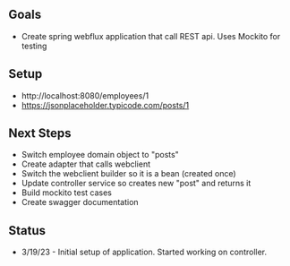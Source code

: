 
## Goals
* Create spring webflux application that call REST api.  Uses Mockito for testing

## Setup
* http://localhost:8080/employees/1
* https://jsonplaceholder.typicode.com/posts/1

## Next Steps
* Switch employee domain object to "posts"
* Create adapter that calls webclient
* Switch the webclient builder so it is a bean (created once)
* Update controller service so creates new "post" and returns it
* Build mockito test cases
* Create swagger documentation

## Status
* 3/19/23 - Initial setup of application.  Started working on controller.